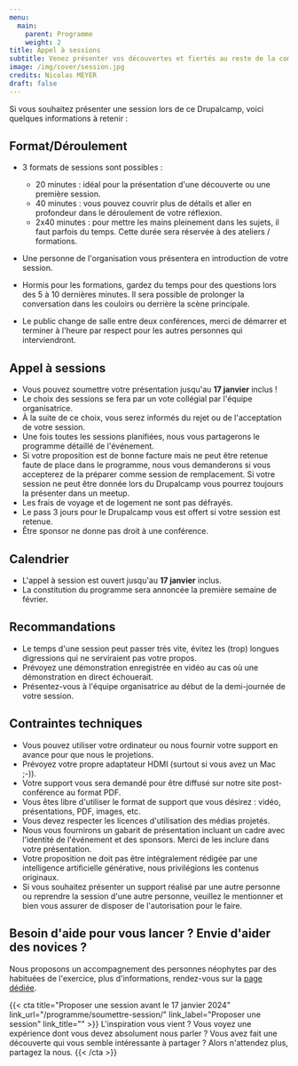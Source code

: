 ```yaml
---
menu:
  main:
    parent: Programme
    weight: 2
title: Appel à sessions
subtitle: Venez présenter vos découvertes et fiertés au reste de la communauté
image: /img/cover/session.jpg
credits: Nicolas MEYER
draft: false
---
```

Si vous souhaitez présenter une session lors de ce Drupalcamp, voici quelques informations à retenir :

## Format/Déroulement

* 3 formats de sessions sont possibles :

  * 20 minutes : idéal pour la présentation d'une découverte ou une première session.
  * 40 minutes : vous pouvez couvrir plus de détails et aller en profondeur dans le déroulement de votre réflexion.
  * 2x40 minutes : pour mettre les mains pleinement dans les sujets, il faut parfois du temps. Cette durée sera réservée à des ateliers / formations.
* Une personne de l'organisation vous présentera en introduction de votre session.
* Hormis pour les formations, gardez du temps pour des questions lors des 5 à 10 dernières minutes. Il sera possible de prolonger la conversation dans les couloirs ou derrière la scène principale.
* Le public change de salle entre deux conférences, merci de démarrer et terminer à l'heure par respect pour les autres personnes qui interviendront.

## Appel à sessions

* Vous pouvez soumettre votre présentation jusqu'au **17 janvier** inclus !
* Le choix des sessions se fera par un vote collégial par l'équipe organisatrice.
* À la suite de ce choix, vous serez informés du rejet ou de l'acceptation de votre session.
* Une fois toutes les sessions planifiées, nous vous partagerons le programme détaillé de l'événement.
* Si votre proposition est de bonne facture mais ne peut être retenue faute de place dans le programme, nous vous demanderons si vous accepterez de la préparer comme session de remplacement. Si votre session ne peut être donnée lors du Drupalcamp vous pourrez toujours la présenter dans un meetup.
* Les frais de voyage et de logement ne sont pas défrayés.
* Le pass 3 jours pour le Drupalcamp vous est offert si votre session est retenue.
* Être sponsor ne donne pas droit à une conférence.

## Calendrier

* L'appel à session est ouvert jusqu'au **17 janvier** inclus.
* La constitution du programme sera annoncée la première semaine de février.

## Recommandations

* Le temps d'une session peut passer très vite, évitez les (trop) longues digressions qui ne serviraient pas votre propos.
* Prévoyez une démonstration enregistrée en vidéo au cas où une démonstration en direct échouerait.
* Présentez-vous à l'équipe organisatrice au début de la demi-journée de votre session.

## Contraintes techniques

* Vous pouvez utiliser votre ordinateur ou nous fournir votre support en avance pour que nous le projetions.
* Prévoyez votre propre adaptateur HDMI (surtout si vous avez un Mac ;-)).
* Votre support vous sera demandé pour être diffusé sur notre site post-conférence au format PDF.
* Vous êtes libre d'utiliser le format de support que vous désirez : vidéo, présentations, PDF, images, etc.
* Vous devez respecter les licences d'utilisation des médias projetés.
* Nous vous fournirons un gabarit de présentation incluant un cadre avec l'identité de l'événement et des sponsors. Merci de les inclure dans votre présentation.
* Votre proposition ne doit pas être intégralement rédigée par une intelligence artificielle générative, nous privilégions les contenus originaux.
* Si vous souhaitez présenter un support réalisé par une autre personne ou reprendre la session d'une autre personne, veuillez le mentionner et bien vous assurer de disposer de l'autorisation pour le faire.

## Besoin d'aide pour vous lancer ? Envie d'aider des novices ?

Nous proposons un accompagnement des personnes néophytes par des habituées de l'exercice, plus d'informations, rendez-vous sur la [page dédiée](/sessions/accompagnement).

{{< cta
title="Proposer une session avant le 17 janvier 2024"
link_url="/programme/soumettre-session/"
link_label="Proposer une session"
link_title="" >}}
L'inspiration vous vient ? Vous voyez une expérience dont vous devez absolument nous parler ?
Vous avez fait une découverte qui vous semble intéressante à partager ?
Alors n'attendez plus, partagez la nous.
{{< /cta >}}